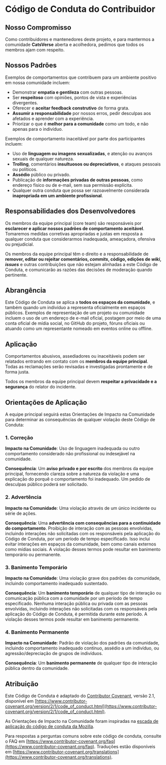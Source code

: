 # Código de Conduta do Contribuidor

## Nosso Compromisso

Como contribuidores e mantenedores deste projeto, e para mantermos a comunidade **CatsVerse** aberta e acolhedora, pedimos que todos os membros ajam com respeito.

## Nossos Padrões

Exemplos de comportamentos que contribuem para um ambiente positivo em nossa comunidade incluem:

* Demonstrar **empatia e gentileza** com outras pessoas.
* Ser **respeitoso** com opiniões, pontos de vista e experiências divergentes.
* Oferecer e **aceitar feedback construtivo** de forma grata.
* **Assumir a responsabilidade** por nossos erros, pedir desculpas aos afetados e aprender com a experiência.
* Priorizar o que é **melhor para a comunidade** como um todo, e não apenas para o indivíduo.

Exemplos de comportamento inaceitável por parte dos participantes incluem:

* Uso de **linguagem ou imagens sexualizadas**, e atenção ou avanços sexuais de qualquer natureza.
* **Trolling**, comentários **insultuosos ou depreciativos**, e ataques pessoais ou políticos.
* **Assédio** público ou privado.
* Publicação de **informações privadas de outras pessoas**, como endereço físico ou de e-mail, sem sua permissão explícita.
* Qualquer outra conduta que possa ser razoavelmente considerada **inapropriada em um ambiente profissional**.

## Responsabilidades dos Desenvolvedores

Os membros da equipe principal (core team) são responsáveis por **esclarecer e aplicar nossos padrões de comportamento aceitável**. Tomaremos medidas corretivas apropriadas e justas em resposta a qualquer conduta que considerarmos inadequada, ameaçadora, ofensiva ou prejudicial.

Os membros da equipe principal têm o direito e a responsabilidade de **remover, editar ou rejeitar comentários, *commits*, código, edições de *wiki*, *issues*** e outras contribuições que não estejam alinhadas a este Código de Conduta, e comunicarão as razões das decisões de moderação quando pertinente.

## Abrangência

Este Código de Conduta se aplica a **todos os espaços da comunidade**, e também quando um indivíduo a representa oficialmente em espaços públicos. Exemplos de representação de um projeto ou comunidade incluem o uso de um endereço de e-mail oficial, postagem por meio de uma conta oficial de mídia social, no GitHub do projeto, fóruns oficiais ou atuando como um representante nomeado em eventos online ou offline.

## Aplicação

Comportamentos abusivos, assediadores ou inaceitáveis podem ser relatados entrando em contato com os **membros da equipe principal**. Todas as reclamações serão revisadas e investigadas prontamente e de forma justa.

Todos os membros da equipe principal devem **respeitar a privacidade e a segurança** do relator do incidente.

## Orientações de Aplicação

A equipe principal seguirá estas Orientações de Impacto na Comunidade para determinar as consequências de qualquer violação deste Código de Conduta:

### 1. Correção

**Impacto na Comunidade**: Uso de linguagem inadequada ou outro comportamento considerado não profissional ou indesejável na comunidade.

**Consequência**: Um **aviso privado e por escrito** dos membros da equipe principal, fornecendo clareza sobre a natureza da violação e uma explicação do porquê o comportamento foi inadequado. Um pedido de desculpas público poderá ser solicitado.

### 2. Advertência

**Impacto na Comunidade**: Uma violação através de um único incidente ou série de ações.

**Consequência**: Uma **advertência com consequências para a continuidade do comportamento**. Proibição de interação com as pessoas envolvidas, incluindo interações não solicitadas com os responsáveis pela aplicação do Código de Conduta, por um período de tempo especificado. Isso inclui evitar interações em espaços da comunidade, bem como canais externos como mídias sociais. A violação desses termos pode resultar em banimento temporário ou permanente.

### 3. Banimento Temporário

**Impacto na Comunidade**: Uma violação grave dos padrões da comunidade, incluindo comportamento inadequado sustentado.

**Consequência**: Um **banimento temporário** de qualquer tipo de interação ou comunicação pública com a comunidade por um período de tempo especificado. Nenhuma interação pública ou privada com as pessoas envolvidas, incluindo interações não solicitadas com os responsáveis pela aplicação do Código de Conduta, é permitida durante este período. A violação desses termos pode resultar em banimento permanente.

### 4. Banimento Permanente

**Impacto na Comunidade**: Padrão de violação dos padrões da comunidade, incluindo comportamento inadequado contínuo, assédio a um indivíduo, ou agressão/depreciação de grupos de indivíduos.

**Consequência**: Um **banimento permanente** de qualquer tipo de interação pública dentro da comunidade.

## Atribuição

Este Código de Conduta é adaptado do [Contributor Covenant](https://www.contributor-covenant.org/), versão 2.1, disponível em [https://www.contributor-covenant.org/version/2/1/code_of_conduct.html](https://www.contributor-covenant.org/version/2/1/code_of_conduct.html).

As Orientações de Impacto na Comunidade foram inspiradas na [escada de aplicação do código de conduta da Mozilla](https://github.com/mozilla/diversity).

Para respostas a perguntas comuns sobre este código de conduta, consulte o FAQ em [https://www.contributor-covenant.org/faq](https://www.contributor-covenant.org/faq). Traduções estão disponíveis em [https://www.contributor-covenant.org/translations](https://www.contributor-covenant.org/translations).
